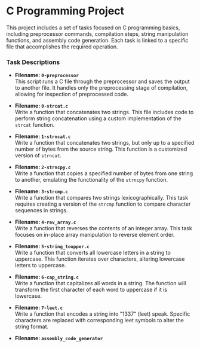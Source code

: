 
# C Programming Project

This project includes a set of tasks focused on C programming basics, including preprocessor commands, compilation steps, string manipulation functions, and assembly code generation. Each task is linked to a specific file that accomplishes the required operation.

### Task Descriptions

- **Filename: `0-preprocessor`**  
  This script runs a C file through the preprocessor and saves the output to another file. It handles only the preprocessing stage of compilation, allowing for inspection of preprocessed code.

- **Filename: `0-strcat.c`**  
  Write a function that concatenates two strings. This file includes code to perform string concatenation using a custom implementation of the `strcat` function.

- **Filename: `1-strncat.c`**  
  Write a function that concatenates two strings, but only up to a specified number of bytes from the source string. This function is a customized version of `strncat`.

- **Filename: `2-strncpy.c`**  
  Write a function that copies a specified number of bytes from one string to another, emulating the functionality of the `strncpy` function.

- **Filename: `3-strcmp.c`**  
  Write a function that compares two strings lexicographically. This task requires creating a version of the `strcmp` function to compare character sequences in strings.

- **Filename: `4-rev_array.c`**  
  Write a function that reverses the contents of an integer array. This task focuses on in-place array manipulation to reverse element order.

- **Filename: `5-string_toupper.c`**  
  Write a function that converts all lowercase letters in a string to uppercase. This function iterates over characters, altering lowercase letters to uppercase.

- **Filename: `6-cap_string.c`**  
  Write a function that capitalizes all words in a string. The function will transform the first character of each word to uppercase if it is lowercase.

- **Filename: `7-leet.c`**  
  Write a function that encodes a string into "1337" (leet) speak. Specific characters are replaced with corresponding leet symbols to alter the string format.

- **Filename: `assembly_code_generator`**  



